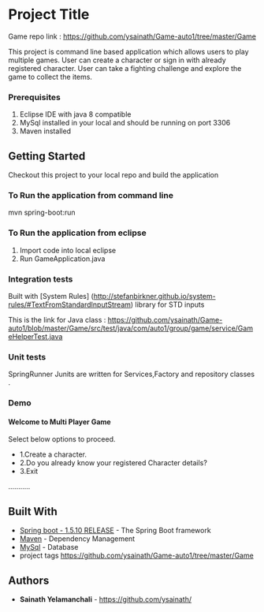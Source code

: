 # Project Title

Game repo link : https://github.com/ysainath/Game-auto1/tree/master/Game

This project is command line based application which allows users to play multiple games.
User can create a character or sign in with already registered character.
User can take a fighting challenge and explore the game to collect the items.

### Prerequisites

1. Eclipse IDE with java 8 compatible
2. MySql installed in your local and should be running on port 3306
3. Maven installed

## Getting Started

Checkout this project to your local repo and build the application

### To Run the application from command line
 
mvn spring-boot:run

### To Run the application from eclipse

1. Import code into local eclipse
2. Run GameApplication.java 

### Integration tests

Built with [System Rules] (http://stefanbirkner.github.io/system-rules/#TextFromStandardInputStream) library for STD inputs

This is the link for Java class : https://github.com/ysainath/Game-auto1/blob/master/Game/src/test/java/com/auto1/group/game/service/GameHelperTest.java

### Unit tests

SpringRunner Junits are written for Services,Factory and repository classes .

### Demo 

   #### Welcome to Multi Player Game ###

  Select below options to proceed.
  
   * 1.Create a character.
   * 2.Do you already know your registered Character details?
   * 3.Exit

  ...........

## Built With

* [Spring boot - 1.5.10 RELEASE](https://docs.spring.io/spring-boot/docs/) - The Spring Boot framework
* [Maven](https://maven.apache.org/) - Dependency Management 
* [MySql](https://dev.mysql.com/doc/) - Database
* project tags https://github.com/ysainath/Game-auto1/tree/master/Game

## Authors

* **Sainath Yelamanchali** - https://github.com/ysainath/
